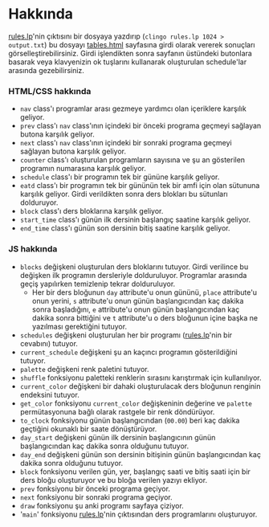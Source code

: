 # Hakkında

[rules.lp](https://github.com/egemeyvecioglu/ASP-Project/blob/main/rules.lp)'nin çıktısını bir dosyaya yazdırıp (`clingo rules.lp 1024 > output.txt`) bu dosyayı [tables.html](https://github.com/egemeyvecioglu/ASP-Project/blob/main/Visualizer/tables.html) sayfasına girdi olarak vererek sonuçları görselleştirebilirsiniz. Girdi işlendikten sonra sayfanın üstündeki butonlara basarak veya klavyenizin ok tuşlarını kullanarak oluşturulan schedule'lar arasında gezebilirsiniz.

### HTML/CSS hakkında

- `nav` class'ı programlar arası gezmeye yardımcı olan içeriklere karşılık geliyor.
- `prev` class'ı `nav` class'ının içindeki bir önceki programa geçmeyi sağlayan butona karşılık geliyor.
- `next` class'ı `nav` class'ının içindeki bir sonraki programa geçmeyi sağlayan butona karşılık geliyor.
- `counter` class'ı oluşturulan programların sayısına ve şu an gösterilen programın numarasına karşılık geliyor.
- `schedule` class'ı bir programın tek bir gününe karşılık geliyor.
- `eatd` class'ı bir programın tek bir gününün tek bir amfi için olan sütununa karşılık geliyor. Girdi verildikten sonra ders blokları bu sütunları dolduruyor.
- `block` class'ı ders bloklarına karşılık geliyor.
- `start_time` class'ı günün ilk dersinin başlangıç saatine karşılık geliyor.
- `end_time` class'ı günün son dersinin bitiş saatine karşılık geliyor.

### JS hakkında

- `blocks` değişkeni oluşturulan ders bloklarını tutuyor. Girdi verilince bu değişken ilk programın dersleriyle dolduruluyor. Programlar arasında geçiş yapılırken temizlenip tekrar dolduruluyor.
  - Her bir ders bloğunun `day` attribute'u onun gününü, `place` attribute'u onun yerini, `s` attribute'u onun günün başlangıcından kaç dakika sonra başladığını, `e` attribute'u onun günün başlangıcından kaç dakika sonra bittiğini ve `t` attribute'u o ders bloğunun içine başka ne yazılması gerektiğini tutuyor.
- `schedules` değişkeni oluşturulan her bir programı ([rules.lp](https://github.com/egemeyvecioglu/ASP-Project/blob/main/rules.lp)'nin bir cevabını) tutuyor.
- `current_schedule` değişkeni şu an kaçıncı programın gösterildiğini tutuyor.
- `palette` değişkeni renk paletini tutuyor.
- `shuffle` fonksiyonu paletteki renklerin sırasını karıştırmak için kullanılıyor.
- `current_color` değişkeni bir dahaki oluşturulacak ders bloğunun renginin endeksini tutuyor.
- `get_color` fonksiyonu `current_color` değişkeninin değerine ve `palette` permütasyonuna bağlı olarak rastgele bir renk döndürüyor.
- `to_clock` fonksiyonu günün başlangıcından (`00.00`) beri kaç dakika geçtiğini okunaklı bir saate dönüştürüyor.
- `day_start` değişkeni günün ilk dersinin başlangıcının günün başlangıcından kaç dakika sonra olduğunu tutuyor.
- `day_end` değişkeni günün son dersinin bitişinin günün başlangıcından kaç dakika sonra olduğunu tutuyor.
- `block` fonksiyonu verilen gün, yer, başlangıç saati ve bitiş saati için bir ders bloğu oluşturuyor ve bu bloğa verilen yazıyı ekliyor.
- `prev` fonksiyonu bir önceki programa geçiyor.
- `next` fonksiyonu bir sonraki programa geçiyor.
- `draw` fonksiyonu şu anki programı sayfaya çiziyor.
- '`main`' fonksiyonu [rules.lp](https://github.com/egemeyvecioglu/ASP-Project/blob/main/rules.lp)'nin çıktısından ders programlarını oluşturuyor.
